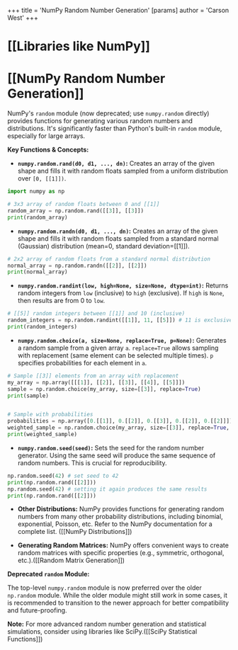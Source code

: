 +++
 title = 'NumPy Random Number Generation'
[params]
	author = 'Carson West'
+++
# [[Libraries like NumPy]]
# [[NumPy Random Number Generation]] 
NumPy's `random` module (now deprecated; use `numpy.random` directly) provides functions for generating various random numbers and distributions.  It's significantly faster than Python's built-in `random` module, especially for large arrays.


**Key Functions & Concepts:**

* **`numpy.random.rand(d0, d1, ..., dn)`:** Creates an array of the given shape and fills it with random floats sampled from a uniform distribution over `[0, [[1]])`.

```python
import numpy as np

# 3x3 array of random floats between 0 and [[1]]
random_array = np.random.rand([[3]], [[3]])
print(random_array)
```

* **`numpy.random.randn(d0, d1, ..., dn)`:** Creates an array of the given shape and fills it with random floats sampled from a standard normal (Gaussian) distribution (mean=0, standard deviation=[[1]]).

```python
# 2x2 array of random floats from a standard normal distribution
normal_array = np.random.randn([[2]], [[2]])
print(normal_array)
```

* **`numpy.random.randint(low, high=None, size=None, dtype=int)`:** Returns random integers from `low` (inclusive) to `high` (exclusive).  If `high` is `None`, then results are from 0 to `low`.

```python
# [[5]] random integers between [[1]] and 10 (inclusive)
random_integers = np.random.randint([[1]], 11, [[5]]) # 11 is exclusive
print(random_integers)
```

* **`numpy.random.choice(a, size=None, replace=True, p=None)`:** Generates a random sample from a given array `a`.  `replace=True` allows sampling with replacement (same element can be selected multiple times). `p` specifies probabilities for each element in `a`.

```python
# Sample [[3]] elements from an array with replacement
my_array = np.array([[[1]], [[2]], [[3]], [[4]], [[5]]])
sample = np.random.choice(my_array, size=[[3]], replace=True)
print(sample)


# Sample with probabilities
probabilities = np.array([0.[[1]], 0.[[2]], 0.[[3]], 0.[[2]], 0.[[2]]]) # must sum to [[1]]
weighted_sample = np.random.choice(my_array, size=[[3]], replace=True, p=probabilities)
print(weighted_sample)
```

* **`numpy.random.seed(seed)`:** Sets the seed for the random number generator. Using the same seed will produce the same sequence of random numbers.  This is crucial for reproducibility.

```python
np.random.seed(42) # set seed to 42
print(np.random.rand([[2]]))
np.random.seed(42) # setting it again produces the same results
print(np.random.rand([[2]]))
```

* **Other Distributions:** NumPy provides functions for generating random numbers from many other probability distributions, including binomial, exponential, Poisson, etc.  Refer to the NumPy documentation for a complete list.  ([[NumPy Distributions]])


* **Generating Random Matrices:**  NumPy offers convenient ways to create random matrices with specific properties (e.g., symmetric, orthogonal, etc.).([[Random Matrix Generation]])


**Deprecated `random` Module:**

The top-level `numpy.random` module is now preferred over the older `np.random` module.  While the older module might still work in some cases, it is recommended to transition to the newer approach for better compatibility and future-proofing.


**Note:**  For more advanced random number generation and statistical simulations, consider using libraries like SciPy.([[SciPy Statistical Functions]])
